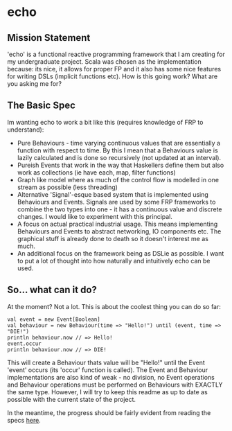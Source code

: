 # echo

## Mission Statement

'echo' is a functional reactive programming framework that I am creating for my undergraduate project. Scala was
chosen as the implementation because: its nice, it allows for proper FP and it also has some nice features for writing
DSLs (implicit functions etc). How is this going work? What are you asking me for?

## The Basic Spec

Im wanting echo to work a bit like this (requires knowledge of FRP to understand):

* Pure Behaviours - time varying continuous values that are essentially a function with respect to time. By this I mean that a Behaviours value is lazily calculated and is done so recursively (not updated at an interval).
* Pureish Events that work in the way that Haskellers define them but also work as collections (ie have each, map, filter functions)
* Graph like model where as much of the control flow is modelled in one stream as possible (less threading)
* Alternative 'Signal'-esque based system that is implemented using Behaviours and Events. Signals are used by some FRP frameworks to combine the two types into one - it has a continuous value and discrete changes. I would like to experiment with this principal.
* A focus on actual practical industrial usage. This means implementing Behaviours and Events to abstract networking, IO components etc. The graphical stuff is already done to death so it doesn't interest me as much.
* An additional focus on the framework being as DSLie as possible. I want to put a lot of thought into how naturally and intuitively echo can be used.

## So... what can it do?

At the moment? Not a lot. This is about the coolest thing you can do so far:

    val event = new Event[Boolean]
    val behaviour = new Behaviour(time => "Hello!") until (event, time => "DIE!")
    println behaviour.now // => Hello!
    event.occur
    println behaviour.now // => DIE!
    
This will create a Behaviour thats value will be "Hello!" until the Event 'event' occurs (its 'occur' function is called).
The Event and Behaviour implementations are also kind of weak - no division, no Event operations and Behaviour operations must
be performed on Behaviours with EXACTLY the same type. However, I will try to keep this readme as up to date as possible with
the current state of the project.

In the meantime, the progress should be fairly evident from reading the specs [here](http://www.github.com/oetzi/echo/wiki).
